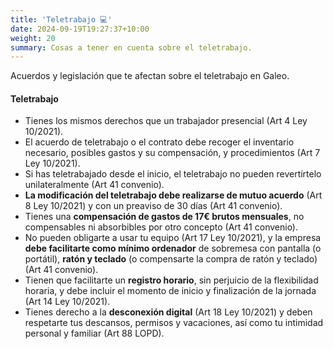 ```yaml
---
title: 'Teletrabajo 💻'
date: 2024-09-19T19:27:37+10:00
weight: 20
summary: Cosas a tener en cuenta sobre el teletrabajo.
---
```


Acuerdos y legislación que te afectan sobre el teletrabajo en Galeo.

#### Teletrabajo

- Tienes los mismos derechos que un trabajador presencial (Art 4 Ley 10/2021).
- El acuerdo de teletrabajo o el contrato debe recoger el inventario necesario, posibles gastos y su compensación, y procedimientos (Art 7 Ley 10/2021).
- Si has teletrabajado desde el inicio, el teletrabajo no pueden revertírtelo unilateralmente (Art 41 convenio).
- **La modificación del teletrabajo debe realizarse de mutuo acuerdo** (Art 8 Ley 10/2021) y con un preaviso de 30 días (Art 41 convenio).
- Tienes una **compensación de gastos de 17€ brutos mensuales**, no compensables ni absorbibles por otro concepto (Art 41 convenio).
- No pueden obligarte a usar tu equipo (Art 17 Ley 10/2021), y la empresa **debe facilitarte como mínimo ordenador** de sobremesa con pantalla (o portátil), **ratón y teclado** (o compensarte la compra de ratón y teclado) (Art 41 convenio).
- Tienen que facilitarte un **registro horario**, sin perjuicio de la flexibilidad horaria, y debe incluir el momento de inicio y finalización de la jornada (Art 14 Ley 10/2021).
- Tienes derecho a la **desconexión digital** (Art 18 Ley 10/2021) y deben respetarte tus descansos, permisos y vacaciones, así como tu intimidad personal y familiar (Art 88 LOPD).

<!--more-->
